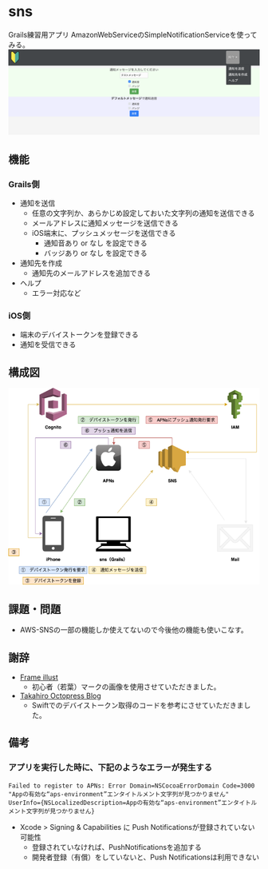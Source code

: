 # sns
Grails練習用アプリ AmazonWebServiceのSimpleNotificationServiceを使ってみる。
![通知送信画面](images/sns_info.png "通知送信画面")
## 機能
### Grails側
* 通知を送信
    * 任意の文字列か、あらかじめ設定しておいた文字列の通知を送信できる
    * メールアドレスに通知メッセージを送信できる
    * iOS端末に、プッシュメッセージを送信できる
        * 通知音あり or なし を設定できる
        * バッジあり or なし を設定できる
* 通知先を作成
    * 通知先のメールアドレスを追加できる
* ヘルプ
    * エラー対応など
### iOS側
* 端末のデバイストークンを登録できる
* 通知を受信できる
## 構成図
![通知送信画面](images/diagram.png "通知送信画面")
## 課題・問題
* AWS-SNSの一部の機能しか使えてないので今後他の機能も使いこなす。
## 謝辞
* [Frame illust](https://frame-illust.com/)
    * 初心者（若葉）マークの画像を使用させていただきました。
* [Takahiro Octopress Blog](https://grandbig.github.io/blog/2019/09/28/ios-devicetoken-2/)
    * Swiftでのデバイストークン取得のコードを参考にさせていただきました。
## 備考
### アプリを実行した時に、下記のようなエラーが発生する
```
Failed to register to APNs: Error Domain=NSCocoaErrorDomain Code=3000 "Appの有効な“aps-environment”エンタイトルメント文字列が見つかりません" UserInfo={NSLocalizedDescription=Appの有効な“aps-environment”エンタイトルメント文字列が見つかりません}
```
* Xcode > Signing & Capabilities に Push Notificationsが登録されていない可能性
    * 登録されていなければ、PushNotificationsを追加する
    * 開発者登録（有償）をしていないと、Push Notificationsは利用できない




